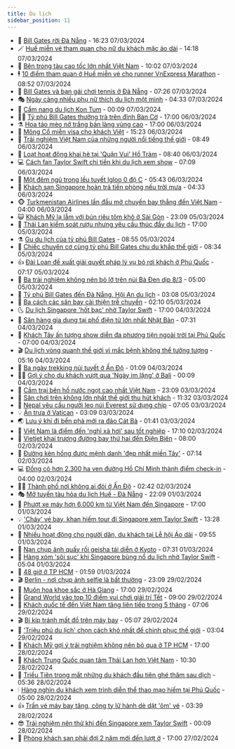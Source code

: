 ```yaml
---
title: Du lịch
sidebar_position: 11
---
```


<!-- vnexpress-du-lich:START -->
- 💂 [Bill Gates rời Đà Nẵng](https://vnexpress.net/bill-gates-roi-da-nang-4719780.html) - 16:23 07/03/2024
- 🪄 [Huế miễn vé tham quan cho nữ du khách mặc áo dài](https://vnexpress.net/hue-mien-ve-tham-quan-cho-nu-du-khach-mac-ao-dai-4719759.html) - 14:18 07/03/2024
- 🦅 [Bên trong tàu cao tốc lớn nhất Việt Nam](https://vnexpress.net/ben-trong-tau-cao-toc-lon-nhat-viet-nam-4719561.html) - 10:02 07/03/2024
- 🕴 [10 điểm tham quan ở Huế miễn vé cho runner VnExpress Marathon](https://vnexpress.net/10-diem-tham-quan-o-hue-mien-ve-cho-runner-vnexpress-marathon-4719304.html) - 08:52 07/03/2024
- 👀 [Bill Gates và bạn gái chơi tennis ở Đà Nẵng](https://vnexpress.net/bill-gates-va-ban-gai-choi-tennis-o-da-nang-4719592.html) - 07:26 07/03/2024
- 🎭 [Ngày càng nhiều phụ nữ thích du lịch một mình](https://vnexpress.net/ngay-cang-nhieu-phu-nu-thich-du-lich-mot-minh-4718305.html) - 04:33 07/03/2024
- 🦒 [Cẩm nang du lịch Kon Tum](https://vnexpress.net/cam-nang-du-lich-kon-tum-4718005.html) - 00:09 07/03/2024
- 👨‍🏫 [Tỷ phú Bill Gates thưởng trà trên đỉnh Bàn Cờ](https://vnexpress.net/ty-phu-bill-gates-thuong-tra-tren-dinh-ban-co-4719303.html) - 17:00 06/03/2024
- ⚗️ [Hoa táo mèo nở trắng bản làng vùng cao](https://vnexpress.net/hoa-tao-meo-no-trang-ban-lang-vung-cao-4718320.html) - 17:00 06/03/2024
- 🥸 [Mông Cổ miễn visa cho khách Việt](https://vnexpress.net/mong-co-mien-visa-cho-khach-viet-4719287.html) - 15:23 06/03/2024
- 🤠 [Trải nghiệm Việt Nam của những người nổi tiếng thế giới](https://vnexpress.net/trai-nghiem-viet-nam-cua-nhung-nguoi-noi-tieng-the-gioi-4719105.html) - 08:49 06/03/2024
- 🚀 [Loạt hoạt động khai hè tại &#39;Quận Vui&#39; Hồ Tràm](https://vnexpress.net/loat-hoat-dong-khai-he-tai-quan-vui-ho-tram-4719002.html) - 08:40 06/03/2024
- 💻 [Cách fan Taylor Swift chi tiền khi du lịch xem show](https://vnexpress.net/cach-fan-taylor-swift-chi-tien-khi-du-lich-xem-show-4718752.html) - 07:09 06/03/2024
- 💼 [Một đêm ngủ trong lều tuyết Igloo 0 độ C](https://vnexpress.net/mot-dem-ngu-trong-leu-tuyet-igloo-0-do-c-4717416.html) - 05:43 06/03/2024
- 🤡 [Khách sạn Singapore hoàn trả tiền phòng nếu trời mưa](https://vnexpress.net/khach-san-singapore-hoan-tra-tien-phong-neu-troi-mua-4718941.html) - 04:33 06/03/2024
- 🐵 [Turkmenistan Airlines lần đầu mở chuyến bay thẳng đến Việt Nam](https://vnexpress.net/turkmenistan-airlines-lan-dau-mo-chuyen-bay-thang-den-viet-nam-4719006.html) - 04:00 06/03/2024
- 😺 [Khách Mỹ lạ lẫm với bún riêu tôm khô ở Sài Gòn](https://vnexpress.net/khach-my-la-lam-voi-bun-rieu-tom-kho-o-sai-gon-4718193.html) - 23:09 05/03/2024
- 🌈 [Thái Lan kiểm soát rượu nhưng yêu cầu thúc đẩy du lịch](https://vnexpress.net/thai-lan-kiem-soat-ruou-nhung-yeu-cau-thuc-day-du-lich-4718471.html) - 17:00 05/03/2024
- ⚗️ [Gu du lịch của tỷ phú Bill Gates](https://vnexpress.net/gu-du-lich-cua-ty-phu-bill-gates-4718693.html) - 08:55 05/03/2024
- 👀 [Chiếc chuyên cơ cùng tỷ phú Bill Gates chu du khắp thế giới](https://vnexpress.net/chiec-chuyen-co-cung-ty-phu-bill-gates-chu-du-khap-the-gioi-4718624.html) - 08:34 05/03/2024
- 👍 [Đài Loan đề xuất giải quyết pháp lý vụ bỏ rơi khách ở Phú Quốc](https://vnexpress.net/dai-loan-de-xuat-giai-quyet-phap-ly-vu-bo-roi-khach-o-phu-quoc-4718603.html) - 07:17 05/03/2024
- 💄 [Ba trải nghiệm không nên bỏ lỡ trên núi Bà Đen dịp 8/3](https://vnexpress.net/ba-trai-nghiem-khong-nen-bo-lo-tren-nui-ba-den-dip-8-3-4718587.html) - 05:00 05/03/2024
- 🥷 [Tỷ phú Bill Gates đến Đà Nẵng, Hội An du lịch](https://vnexpress.net/ty-phu-bill-gates-den-da-nang-hoi-an-du-lich-4718500.html) - 03:08 05/03/2024
- 📝 [Ba cách các sân bay cải thiện trễ chuyến](https://vnexpress.net/ba-cach-cac-san-bay-cai-thien-tre-chuyen-4718328.html) - 02:10 05/03/2024
- 🌜 [Du lịch Singapore &#39;hốt bạc&#39; nhờ Taylor Swift](https://vnexpress.net/du-lich-singapore-hot-bac-nho-taylor-swift-4718335.html) - 17:00 04/03/2024
- 📝 [Săn hàng gia dụng tại phố điện tử lớn nhất Nhật Bản](https://vnexpress.net/san-hang-gia-dung-tai-pho-dien-tu-lon-nhat-nhat-ban-4715515.html) - 07:31 04/03/2024
- 🧰 [Khách Tây ấn tượng show diễn đa phương tiện ngoài trời tại Phú Quốc](https://vnexpress.net/khach-tay-an-tuong-show-dien-da-phuong-tien-ngoai-troi-tai-phu-quoc-4718164.html) - 07:00 04/03/2024
- 🎬 [Du lịch vòng quanh thế giới vì mắc bệnh không thể tưởng tượng](https://vnexpress.net/du-lich-vong-quanh-the-gioi-vi-mac-benh-khong-the-tuong-tuong-4718103.html) - 05:16 04/03/2024
- 🧐 [Ba ngày trekking núi tuyết ở Ấn Độ](https://vnexpress.net/ba-ngay-trekking-nui-tuyet-o-an-do-4715932.html) - 01:09 04/03/2024
- 👨‍🏫 [Gợi ý cho du khách vượt qua &#39;Ngày im lặng&#39; ở Bali](https://vnexpress.net/goi-y-cho-du-khach-vuot-qua-ngay-im-lang-o-bali-4717816.html) - 00:09 04/03/2024
- 🦣 [Cắm trại bên hồ nước ngọt cao nhất Việt Nam](https://vnexpress.net/cam-trai-ben-ho-nuoc-ngot-cao-nhat-viet-nam-4715498.html) - 23:09 03/03/2024
- 🌋 [Sân chơi trên không lớn nhất thế giới thu hút khách](https://vnexpress.net/san-choi-tren-khong-lon-nhat-the-gioi-thu-hut-khach-4717707.html) - 11:32 03/03/2024
- 🦄 [Nepal yêu cầu người leo núi Everest sử dụng chip](https://vnexpress.net/nepal-yeu-cau-nguoi-leo-nui-everest-su-dung-chip-4717790.html) - 07:05 03/03/2024
- 💡 [Ăn trưa ở Vatican](https://vnexpress.net/an-trua-o-vatican-4717096.html) - 03:09 03/03/2024
- 🌏 [Lưu ý khi đi bến phà mới ra đảo Cát Bà](https://vnexpress.net/luu-y-khi-di-ben-pha-moi-ra-dao-cat-ba-4717547.html) - 01:41 03/03/2024
- 💂 [Việt Nam là điểm đến &#39;nghỉ xả hơi&#39; sau tốt nghiệp](https://vnexpress.net/viet-nam-la-diem-den-nghi-xa-hoi-sau-tot-nghiep-4717647.html) - 17:10 02/03/2024
- 🤩 [Vietjet khai trương đường bay thứ hai đến Điện Biên](https://vnexpress.net/vietjet-khai-truong-duong-bay-thu-hai-den-dien-bien-4717564.html) - 08:00 02/03/2024
- 💪 [Đường kèn hồng được mệnh danh &#39;đẹp nhất miền Tây&#39;](https://vnexpress.net/duong-ken-hong-duoc-menh-danh-dep-nhat-mien-tay-4717559.html) - 07:14 02/03/2024
- 💻 [Đồng cỏ hơn 2.300 ha ven đường Hồ Chí Minh thành điểm check-in](https://vnexpress.net/dong-co-hon-2-300-ha-ven-duong-ho-chi-minh-thanh-diem-check-in-4717151.html) - 04:00 02/03/2024
- 🧑‍💻 [Thành phố nơi không ai đói ở Ấn Độ](https://vnexpress.net/thanh-pho-noi-khong-ai-doi-o-an-do-4717192.html) - 02:42 02/03/2024
- 🎭 [Mở tuyến tàu hỏa du lịch Huế - Đà Nẵng](https://vnexpress.net/mo-tuyen-tau-hoa-du-lich-hue-da-nang-4717381.html) - 22:09 01/03/2024
- 🧐 [Phượt xe máy hơn 6.000 km từ Việt Nam đến Singapore](https://vnexpress.net/phuot-xe-may-hon-6-000-km-tu-viet-nam-den-singapore-4715589.html) - 17:00 01/03/2024
- 💡 [&#39;Cháy&#39; vé bay, khan hiếm tour đi Singapore xem Taylor Swift](https://vnexpress.net/chay-ve-bay-khan-hiem-tour-di-singapore-xem-taylor-swift-4717265.html) - 13:28 01/03/2024
- 🌊 [Nhiều hoạt động cho người dân, du khách tại Lễ hội Áo dài](https://vnexpress.net/nhieu-hoat-dong-cho-nguoi-dan-du-khach-tai-le-hoi-ao-dai-4717218.html) - 09:55 01/03/2024
- 🎃 [Nạn chụp ảnh quấy rối geisha tái diễn ở Kyoto](https://vnexpress.net/nan-chup-anh-quay-roi-geisha-tai-dien-o-kyoto-4716894.html) - 07:31 01/03/2024
- 🧠 [Hàng xóm &#39;sôi sục&#39; khi Singapore bùng nổ du lịch nhờ Taylor Swift](https://vnexpress.net/hang-xom-soi-suc-khi-singapore-bung-no-du-lich-nho-taylor-swift-4716982.html) - 05:04 01/03/2024
- 💄 [48 giờ ở TP HCM](https://vnexpress.net/48-gio-o-tp-hcm-4713762.html) - 01:59 01/03/2024
- 🎬 [Berlin - nơi chụp ảnh selfie là bất thường](https://vnexpress.net/berlin-noi-chup-anh-selfie-la-bat-thuong-4716720.html) - 23:09 29/02/2024
- 🐻 [Muôn hoa khoe sắc ở Hà Giang](https://vnexpress.net/muon-hoa-khoe-sac-o-ha-giang-4716672.html) - 17:00 29/02/2024
- 🌝 [Grand World vào top 10 điểm vui chơi giải trí Tết](https://vnexpress.net/grand-world-vao-top-10-diem-vui-choi-giai-tri-tet-4716725.html) - 09:00 29/02/2024
- 🤩 [Khách quốc tế đến Việt Nam tăng liên tiếp trong 5 tháng](https://vnexpress.net/khach-quoc-te-den-viet-nam-tang-lien-tiep-trong-5-thang-4716649.html) - 07:06 29/02/2024
- 🎬 [Bí kíp tránh mất đồ trên máy bay](https://vnexpress.net/bi-kip-tranh-mat-do-tren-may-bay-4716551.html) - 05:07 29/02/2024
- 🦩 [&#39;Triệu phú du lịch&#39; chọn cách khó nhất để chinh phục thế giới](https://vnexpress.net/trieu-phu-du-lich-chon-cach-kho-nhat-de-chinh-phuc-the-gioi-4716321.html) - 03:04 29/02/2024
- 🦍 [Khách Mỹ gợi ý trải nghiệm không nên bỏ qua ở TP HCM](https://vnexpress.net/khach-my-goi-y-trai-nghiem-khong-nen-bo-qua-o-tp-hcm-4716394.html) - 17:00 28/02/2024
- 👀 [Khách Trung Quốc quan tâm Thái Lan hơn Việt Nam](https://vnexpress.net/khach-trung-quoc-quan-tam-thai-lan-hon-viet-nam-4716375.html) - 10:30 28/02/2024
- 🧰 [Triều Tiên trong mắt những du khách đầu tiên ghé thăm sau dịch](https://vnexpress.net/trieu-tien-trong-mat-nhung-du-khach-dau-tien-ghe-tham-sau-dich-4716130.html) - 05:36 28/02/2024
- 🕯 [Hàng nghìn du khách xem trình diễn thể thao mạo hiểm tại Phú Quốc](https://vnexpress.net/hang-nghin-du-khach-xem-trinh-dien-the-thao-mao-hiem-tai-phu-quoc-4716170.html) - 05:00 28/02/2024
- 👍 [Trần vé máy bay tăng, công ty lữ hành dè dặt &#39;ôm&#39; vé](https://vnexpress.net/tran-ve-may-bay-tang-cong-ty-lu-hanh-de-dat-om-ve-4715977.html) - 03:39 28/02/2024
- 😎 [Trải nghiệm nên thử khi đến Singapore xem Taylor Swift](https://vnexpress.net/trai-nghiem-nen-thu-khi-den-singapore-xem-taylor-swift-4715782.html) - 00:09 28/02/2024
- 🐘 [Phòng khách sạn phải đợi 2 năm mới đến lượt ở](https://vnexpress.net/phong-khach-san-phai-doi-2-nam-moi-den-luot-o-4715877.html) - 17:00 27/02/2024<!-- vnexpress-du-lich:END -->
